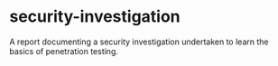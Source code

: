 # security-investigation
A report documenting a security investigation undertaken to learn the basics of penetration testing.
